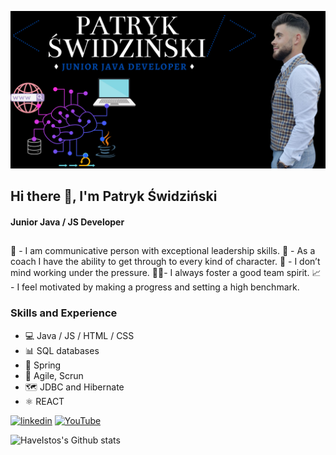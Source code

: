 ![Junior Java / JS Developer](https://github.com/HaveIstos/HaveIstos/blob/main/1.png)
## Hi there 👋, I'm Patryk Świdziński
#### Junior Java / JS Developer

##
🎤 - I am communicative person with exceptional leadership skills.
🎯 - As a coach I have the ability to get through to every kind of character.
🧘 - I don’t mind working under the pressure.
🙋‍♂️- I always foster a good team spirit.
📈 - I feel motivated by making a progress and setting a high benchmark.
<br />

### Skills and Experience

*  💻 Java / JS / HTML / CSS
*  📊 SQL databases
*  📲 Spring
*  👥 Agile, Scrun
*  🗺 JDBC and Hibernate
*  ⚛️ REACT



[<img src='https://cdn.jsdelivr.net/npm/simple-icons@3.0.1/icons/linkedin.svg' alt='linkedin' height='40'>](https://www.linkedin.com/in/patryk-świdziński-62814a201/) 
[<img src='https://cdn.jsdelivr.net/npm/simple-icons@3.0.1/icons/youtube.svg' alt='YouTube' height='40'>](https://www.youtube.com/channel/UCvhu_YxRc1VbNFsohntTQHQ)  


<img align="left" alt="HaveIstos's Github stats" src="https://github-readme-stats.vercel.app/api?username=HaveIstos&show_icons=true&theme=radical" />


<!---
HaveIstos/HaveIstos is a ✨ special ✨ repository because its `README.md` (this file) appears on your GitHub profile.
You can click the Preview link to take a look at your changes.
--->
